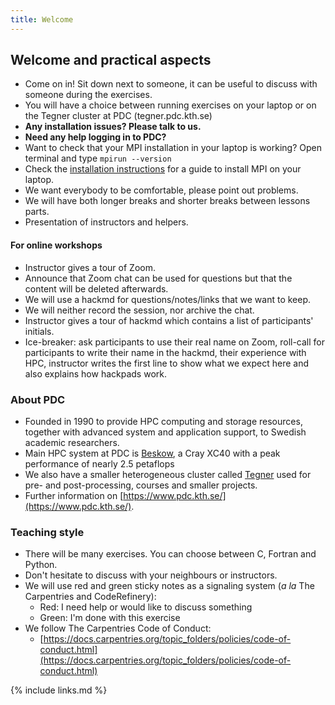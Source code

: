 ```yaml
---
title: Welcome
---
```


## Welcome and practical aspects

- Come on in! Sit down next to someone, it can be useful to discuss with 
  someone during the exercises.
- You will have a choice between running exercises on your laptop or on 
  the Tegner cluster at PDC (tegner.pdc.kth.se)
- **Any installation issues? Please talk to us.**
- **Need any help logging in to PDC?**
- Want to check that your MPI installation in your laptop is working?
  Open terminal and type `mpirun --version`
- Check the [installation instructions](setup) for a guide to install MPI 
  on your laptop.
- We want everybody to be comfortable, please point out problems.
- We will have both longer breaks and shorter breaks between lessons parts.
- Presentation of instructors and helpers.

#### For online workshops

- Instructor gives a tour of Zoom.
- Announce that Zoom chat can be used for questions but that the content will be deleted afterwards.
- We will use a hackmd for questions/notes/links that we want to keep.
- We will neither record the session, nor archive the chat.
- Instructor gives a tour of hackmd which contains a list of participants' initials.
- Ice-breaker: ask participants to use their real name on Zoom,
  roll-call for participants to write their name in the hackmd, their
  experience with HPC, instructor writes the first line to
  show what we expect here and also explains how hackpads work.


### About PDC

- Founded in 1990 to provide HPC computing and storage resources,
  together with advanced system and application support, to Swedish
  academic researchers.  
- Main HPC system at PDC is 
  [Beskow](https://www.pdc.kth.se/hpc-services/computing-systems), 
  a Cray XC40 with a peak performance of nearly 2.5 petaflops
- We also have a smaller heterogeneous cluster called 
  [Tegner](https://www.pdc.kth.se/hpc-services/computing-systems/tegner-1.737437)
  used for pre- and post-processing, courses and smaller projects.
- Further information on [https://www.pdc.kth.se/](https://www.pdc.kth.se/).

### Teaching style

- There will be many exercises. You can choose between C, Fortran and Python.
- Don't hesitate to discuss with your neighbours or instructors.
- We will use red and green sticky notes as a signaling system 
  (*a la* The Carpentries and CodeRefinery):
   - Red: I need help or would like to discuss something
   - Green: I'm done with this exercise
- We follow The Carpentries Code of Conduct: 
  - [https://docs.carpentries.org/topic_folders/policies/code-of-conduct.html](https://docs.carpentries.org/topic_folders/policies/code-of-conduct.html)




{% include links.md %}
